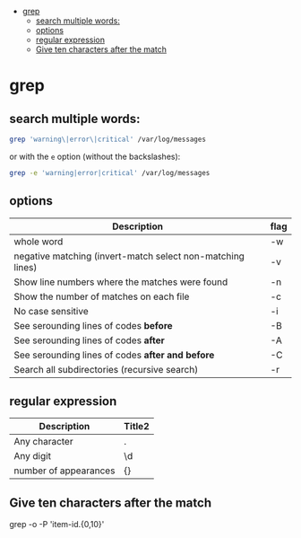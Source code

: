 <!--ts-->
   * [grep](#grep)
      * [search multiple words:](#search-multiple-words)
      * [options](#options)
      * [regular expression](#regular-expression)
      * [Give ten characters after the match](#give-ten-characters-after-the-match)

<!-- Added by: gil_diy, at: 2020-09-28T17:49+03:00 -->

<!--te-->

# grep

## search multiple words:

```bash
grep 'warning\|error\|critical' /var/log/messages
```

or with the `e` option (without the backslashes):

```bash
grep -e 'warning|error|critical' /var/log/messages
```

## options

Description | flag
------------|-----
whole word | -w
negative matching (invert-match select non-matching lines)  | -v
Show line numbers where the matches were found | -n
Show the number of matches on each file | -c
No case sensitive | -i
See serounding lines of codes **before** | -B <number of lines>
See serounding lines of codes **after** | -A <number of lines>
See serounding lines of codes **after and before** | -C <number of lines>
Search all subdirectories (recursive search)| -r

## regular expression

Description | Title2
------------|-----
Any character | .
Any digit | \d
number of appearances | {<number of appearances>}


## Give ten characters after the match

grep -o -P 'item-id.{0,10}'